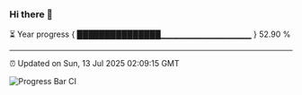 ### Hi there 👋

⏳ Year progress { ███████████████▁▁▁▁▁▁▁▁▁▁▁▁▁▁▁ } 52.90 %

---

⏰ Updated on Sun, 13 Jul 2025 02:09:15 GMT

![Progress Bar CI](https://github.com/liununu/liununu/workflows/Progress%20Bar%20CI/badge.svg)
